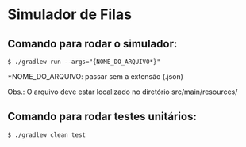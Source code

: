# Simulador de Filas

## Comando para rodar o simulador:

`$ ./gradlew run --args="{NOME_DO_ARQUIVO*}"`

\*NOME_DO_ARQUIVO: passar sem a extensão (.json)

Obs.: O arquivo deve estar localizado no diretório src/main/resources/

## Comando para rodar testes unitários:

`$ ./gradlew clean test`
